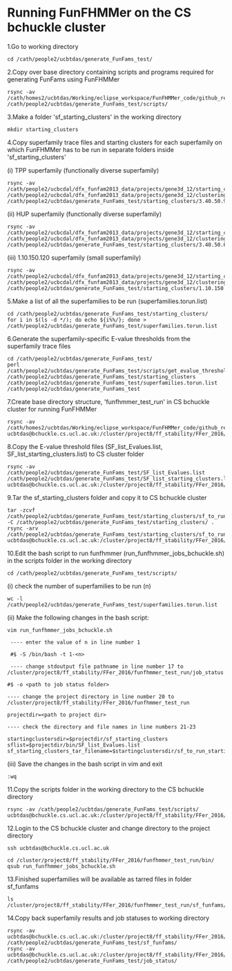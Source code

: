 Running FunFHMMer on the CS bchuckle cluster
======

1.Go to working directory

~~~~~
cd /cath/people2/ucbtdas/generate_FunFams_test/
~~~~~

2.Copy over base directory containing scripts and programs required for generating FunFams using FunFHMMer 

~~~~~
rsync -av /cath/homes2/ucbtdas/Working/eclipse_workspace/FunFHMMer_code/github_resources/scripts/ /cath/people2/ucbtdas/generate_FunFams_test/scripts/
~~~~~

3.Make a folder 'sf_starting_clusters' in the working directory

~~~~~
mkdir starting_clusters
~~~~~

4.Copy superfamily trace files and starting clusters for each superfamily on which FunFHMMer has to be run in separate folders inside 'sf_starting_clusters' 

  (i) TPP superfamily (functionally diverse superfamily)
~~~~~
rsync -av /cath/people2/ucbcdal/dfx_funfam2013_data/projects/gene3d_12/starting_clusters/3.40.50.970/*.faa /cath/people2/ucbcdal/dfx_funfam2013_data/projects/gene3d_12/clustering_output/3.40.50.970.trace /cath/people2/ucbtdas/generate_FunFams_test/starting_clusters/3.40.50.970/
~~~~~

 (ii) HUP superfamily (functionally diverse superfamily)
~~~~~
rsync -av /cath/people2/ucbcdal/dfx_funfam2013_data/projects/gene3d_12/starting_clusters/3.40.50.620/*.faa /cath/people2/ucbcdal/dfx_funfam2013_data/projects/gene3d_12/clustering_output/3.40.50.620.trace /cath/people2/ucbtdas/generate_FunFams_test/starting_clusters/3.40.50.620/
~~~~~

 (iii) 1.10.150.120 superfamily (small superfamily)
~~~~~
rsync -av /cath/people2/ucbcdal/dfx_funfam2013_data/projects/gene3d_12/starting_clusters/1.10.150.120/*.faa /cath/people2/ucbcdal/dfx_funfam2013_data/projects/gene3d_12/clustering_output/1.10.150.120.trace /cath/people2/ucbtdas/generate_FunFams_test/starting_clusters/1.10.150.120/
~~~~~

5.Make a list of all the superfamilies to be run (superfamilies.torun.list)

~~~~~
cd /cath/people2/ucbtdas/generate_FunFams_test/starting_clusters/
for i in $(ls -d */); do echo ${i%%/}; done > /cath/people2/ucbtdas/generate_FunFams_test/superfamilies.torun.list
~~~~~

6.Generate the superfamily-specific E-value thresholds from the superfamily trace files

~~~~~
cd /cath/people2/ucbtdas/generate_FunFams_test/
perl /cath/people2/ucbtdas/generate_FunFams_test/scripts/get_evalue_threshold_for_sf_traces.pl /cath/people2/ucbtdas/generate_FunFams_test/starting_clusters /cath/people2/ucbtdas/generate_FunFams_test/superfamilies.torun.list /cath/people2/ucbtdas/generate_FunFams_test
~~~~~

7.Create base directory structure, 'funfhmmer_test_run' in CS bchuckle cluster for running FunFHMMer

~~~~~
rsync -av /cath/homes2/ucbtdas/Working/eclipse_workspace/FunFHMMer_code/github_resources/funfhmmer_dir_cluster/ ucbtdas@bchuckle.cs.ucl.ac.uk:/cluster/project8/ff_stability/FFer_2016/funfhmmer_test_run/
~~~~~

8.Copy the E-value threshold files (SF_list_Evalues.list, SF_list_starting_clusters.list) to CS cluster folder

~~~~~
rsync -av /cath/people2/ucbtdas/generate_FunFams_test/SF_list_Evalues.list /cath/people2/ucbtdas/generate_FunFams_test/SF_list_starting_clusters.list ucbtdas@bchuckle.cs.ucl.ac.uk:/cluster/project8/ff_stability/FFer_2016/funfhmmer_test_run/bin/
~~~~~

9.Tar the sf_starting_clusters folder and copy it to CS bchuckle cluster

~~~~~
tar -zcvf /cath/people2/ucbtdas/generate_FunFams_test/starting_clusters/sf_to_run_starting_clusters.tar.gz -C /cath/people2/ucbtdas/generate_FunFams_test/starting_clusters/ .
rsync -arv /cath/people2/ucbtdas/generate_FunFams_test/starting_clusters/sf_to_run_starting_clusters.tar.gz ucbtdas@bchuckle.cs.ucl.ac.uk:/cluster/project8/ff_stability/FFer_2016/funfhmmer_test_run/sf_starting_clusters/
~~~~~

10.Edit the bash script to run funfhmmer (run_funfhmmer_jobs_bchuckle.sh) in the scripts folder in the working directory

~~~~~
cd /cath/people2/ucbtdas/generate_FunFams_test/scripts/
~~~~~

  (i) check the number of superfamilies to be run (n)

~~~~~
wc -l /cath/people2/ucbtdas/generate_FunFams_test/superfamilies.torun.list
~~~~~

  (ii)  Make the following changes in the bash script:

~~~~~
vim run_funfhmmer_jobs_bchuckle.sh
~~~~~

     ---- enter the value of n in line number 1
    
~~~~~
 #$ -S /bin/bash -t 1-<n>
~~~~~
     ---- change stdoutput file pathname in line number 17 to /cluster/project8/ff_stability/FFer_2016/funfhmmer_test_run/job_status
~~~~~
#$ -o <path to job status folder>
~~~~~
	---- change the project directory in line number 20 to /cluster/project8/ff_stability/FFer_2016/funfhmmer_test_run
~~~~~
projectdir=<path to project dir>
~~~~~
	---- check the directory and file names in line numbers 21-23
~~~~~
startingclustersdir=$projectdir/sf_starting_clusters
sflist=$projectdir/bin/SF_list_Evalues.list
sf_starting_clusters_tar_filename=$startingclustersdir/sf_to_run_starting_clusters.tar.gz
~~~~~

  (iii) Save the changes in the bash script in vim and exit

~~~~~
:wq
~~~~~

11.Copy the scripts folder in the working directory to the CS bchuckle directory

~~~~~
rsync -av /cath/people2/ucbtdas/generate_FunFams_test/scripts/ ucbtdas@bchuckle.cs.ucl.ac.uk:/cluster/project8/ff_stability/FFer_2016/funfhmmer_test_run/bin/
~~~~~

12.Login to the CS bchuckle cluster and change directory to the project directory

~~~~~
ssh ucbtdas@bchuckle.cs.ucl.ac.uk
~~~~~

~~~~~
cd /cluster/project8/ff_stability/FFer_2016/funfhmmer_test_run/bin/
qsub run_funfhmmer_jobs_bchuckle.sh
~~~~~

13.Finished superfamilies will be available as tarred files in folder sf_funfams

~~~~~
ls /cluster/project8/ff_stability/FFer_2016/funfhmmer_test_run/sf_funfams/
~~~~~

14.Copy back superfamily results and job statuses to working directory 

~~~~~
rsync -av ucbtdas@bchuckle.cs.ucl.ac.uk:/cluster/project8/ff_stability/FFer_2016/funfhmmer_test_run/sf_funfams/ /cath/people2/ucbtdas/generate_FunFams_test/sf_funfams/
rsync -av ucbtdas@bchuckle.cs.ucl.ac.uk:/cluster/project8/ff_stability/FFer_2016/funfhmmer_test_run/job_status/ /cath/people2/ucbtdas/generate_FunFams_test/job_status/
~~~~~
